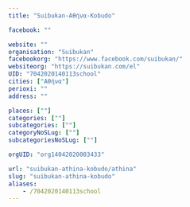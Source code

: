 ```yaml
---
title: "Suibukan-Αθήνα-Kobudo"

facebook: ""

website: ""
organisation: "Suibukan"
facebookorg: "https://www.facebook.com/suibukan/"
websiteorg: "https://suibukan.com/el"
UID: "7042020140113school"
cities: ["Αθήνα"]
perioxi: ""
address: ""

places: [""]
categories: [""]
subcategories: [""]
categoryNoSLug: [""]
subcategoriesNoSLug: [""]

orgUID: "org14042020003433"

url: "suibukan-athina-kobudo/athina"
slug: "suibukan-athina-kobudo"
aliases:
    - /7042020140113school
---
```





